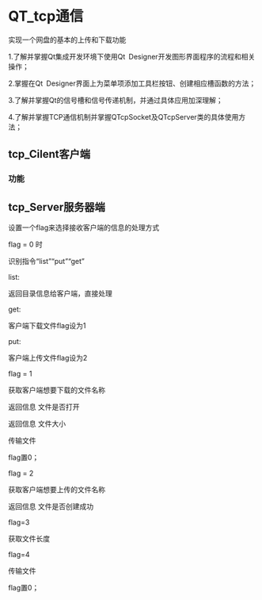 # QT_tcp通信

实现一个网盘的基本的上传和下载功能

1.了解并掌握Qt集成开发环境下使用Qt Designer开发图形界面程序的流程和相关操作；

2.掌握在Qt Designer界面上为菜单项添加工具栏按钮、创建相应槽函数的方法；

3.了解并掌握Qt的信号槽和信号传递机制，并通过具体应用加深理解；

4.了解并掌握TCP通信机制并掌握QTcpSocket及QTcpServer类的具体使用方法；

## tcp_Cilent客户端

### 功能

## tcp_Server服务器端

设置一个flag来选择接收客户端的信息的处理方式

flag = 0 时

识别指令“list”“put”“get”

list:

返回目录信息给客户端，直接处理

get:

客户端下载文件flag设为1

put:

客户端上传文件flag设为2

flag = 1

获取客户端想要下载的文件名称

返回信息 文件是否打开

返回信息 文件大小

传输文件

flag置0；

flag = 2

获取客户端想要上传的文件名称

返回信息 文件是否创建成功

flag=3

获取文件长度

flag=4

传输文件

flag置0；